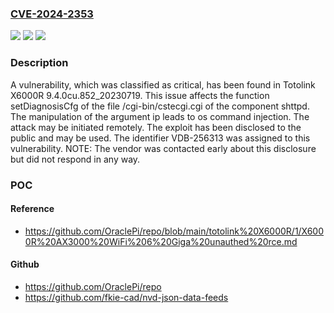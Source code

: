 ### [CVE-2024-2353](https://cve.mitre.org/cgi-bin/cvename.cgi?name=CVE-2024-2353)
![](https://img.shields.io/static/v1?label=Product&message=X6000R&color=blue)
![](https://img.shields.io/static/v1?label=Version&message=%3D%209.4.0cu.852_20230719%20&color=brighgreen)
![](https://img.shields.io/static/v1?label=Vulnerability&message=CWE-78%20OS%20Command%20Injection&color=brighgreen)

### Description

A vulnerability, which was classified as critical, has been found in Totolink X6000R 9.4.0cu.852_20230719. This issue affects the function setDiagnosisCfg of the file /cgi-bin/cstecgi.cgi of the component shttpd. The manipulation of the argument ip leads to os command injection. The attack may be initiated remotely. The exploit has been disclosed to the public and may be used. The identifier VDB-256313 was assigned to this vulnerability. NOTE: The vendor was contacted early about this disclosure but did not respond in any way.

### POC

#### Reference
- https://github.com/OraclePi/repo/blob/main/totolink%20X6000R/1/X6000R%20AX3000%20WiFi%206%20Giga%20unauthed%20rce.md

#### Github
- https://github.com/OraclePi/repo
- https://github.com/fkie-cad/nvd-json-data-feeds

